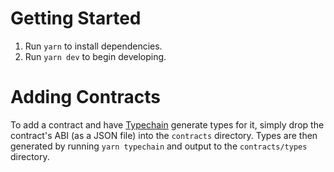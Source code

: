 # Getting Started

1. Run `yarn` to install dependencies.
2. Run `yarn dev` to begin developing.

# Adding Contracts

To add a contract and have [Typechain](https://github.com/ethereum-ts/TypeChain) generate types for it, simply drop the contract's ABI (as a JSON file) into the `contracts` directory. Types are then generated by running `yarn typechain` and output to the `contracts/types` directory.